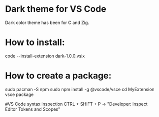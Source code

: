 # Dark theme for VS Code
Dark color theme has been for C and Zig.

# How to install:
code --install-extension dark-1.0.0.vsix

# How to create a package:
sudo pacman -S npm
sudo npm install -g @vscode/vsce
cd MyExtension
vsce package

#VS Code syntax inspection
CTRL + SHIFT + P -> "Developer: Inspect Editor Tokens and Scopes"
